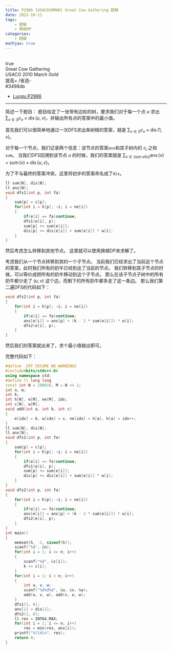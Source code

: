 ```yaml
---
title: P2986 [USACO10MAR] Great Cow Gathering 题解
date: 2022-10-11
tags:
	- 题解
	- 换根DP
categories:
	- 题解
mathjax: true
---
```

<br>
<!-- more -->
<div id="problem-card-vis">true</div>
<div id="problem-info-name">Great Cow Gathering</div>
<div id="problem-info-from">USACO 2010 March Gold</div>
<div id="problem-info-difficulty">提高+ /省选-</div>
<div id="problem-info-color">#3498db</div>
<div id="problem-info-submit"><ul><li><a href="https://www.luogu.com.cn/problem/P2986">Luogu P2986</a></li></ul></div>

----

简述一下题目：
题目给定了一张带有边权的树，要求我们对于每一个点 $u$ 求出 $\displaystyle \sum_{v \in S} c_v \times \operatorname{dis}(u,v)$，并输出所有点的答案中的最小值。

首先我们可以很简单地通过一次DFS求出来树根的答案，就是 $\displaystyle \sum_{v \in S} c_v \times \operatorname{dis}(1,v)$。

对于每一个节点，我们记录两个信息：该节点的答案`ans`和其子树内的 $c_i$ 之和`sum`。
当我们DFS回溯到该节点 $u$ 的时候，我们的答案就是 $\displaystyle \sum_{v \in \{\text{son of} u\}} \operatorname{ans}(v) + \operatorname{sum}(v) \times \operatorname{dis}(u,v)$。

为了不与最终的答案冲突，这里将初步的答案命名成了`dis`。

``` cpp 第一次DFS代码
ll sum[N], dis[N];
ll ans[N];
void dfs1(int p, int fa)
{
	sum[p] = c[p];
	for(int i = h[p]; ~i; i = ne[i])
	{
		if(e[i] == fa)continue;
		dfs1(e[i], p);
		sum[p] += sum[e[i]];
		dis[p] += dis[e[i]] + sum[e[i]] * w[i];
	}
}
```

然后考虑怎么转移到其他节点。
这里就可以使用换根DP来求解了。

考虑我们从一个节点转移到其的一个子节点。
当前我们已经求出了当前这个节点的答案，此时我们所有的奶牛已经到达了当前的节点。
我们转移到其子节点的时候，可以等价成把所有的奶牛移动到这个子节点。
那么在该子节点子树中的所有奶牛都少走了 $(u,v)$ 这个边，而剩下的所有奶牛都多走了这一条边。
那么我们第二遍DFS的代码如下：

``` cpp 第而次DFS代码
void dfs2(int p, int fa)
{
	for(int i = h[p]; ~i; i = ne[i])
	{
		if(e[i] == fa)continue;
		ans[e[i]] = ans[p] + (k - 2 * sum[e[i]]) * w[i];
		dfs2(e[i], p);
	}
}
```

然后我们的答案就出来了，求个最小值输出即可。

完整代码如下：

``` cpp
#define _CRT_SECURE_NO_WARNINGS
#include<bits/stdc++.h>
using namespace std;
#define ll long long
const int N = 100010, M = N << 1;
int n, m;
int k;
int h[N], e[M], ne[M], idx;
int c[N], w[M];
void add(int a, int b, int c)
{
	e[idx] = b, w[idx] = c, ne[idx] = h[a], h[a] = idx++;
}
ll sum[N], dis[N];
ll ans[N];
void dfs1(int p, int fa)
{
	sum[p] = c[p];
	for(int i = h[p]; ~i; i = ne[i])
	{
		if(e[i] == fa)continue;
		dfs1(e[i], p);
		sum[p] += sum[e[i]];
		dis[p] += dis[e[i]] + sum[e[i]] * w[i];
	}
}
void dfs2(int p, int fa)
{
	for(int i = h[p]; ~i; i = ne[i])
	{
		if(e[i] == fa)continue;
		ans[e[i]] = ans[p] + (k - 2 * sum[e[i]]) * w[i];
		dfs2(e[i], p);
	}
}
int main()
{
	memset(h, -1, sizeof(h));
	scanf("%d", &n);
	for(int i = 1; i <= n; i++)
	{
		scanf("%d", &c[i]);
		k += c[i];
	}
	for(int i = 1; i < n; i++)
	{
		int u, v, w;
		scanf("%d%d%d", &u, &v, &w);
		add(u, v, w), add(v, u, w);
	}
	dfs1(1, 0);
	ans[1] = dis[1];
	dfs2(1, 0);
	ll res = INT64_MAX;
	for(int i = 1; i <= n; i++)
		res = min(res, ans[i]);
	printf("%lld\n", res);
	return 0;
}
```

